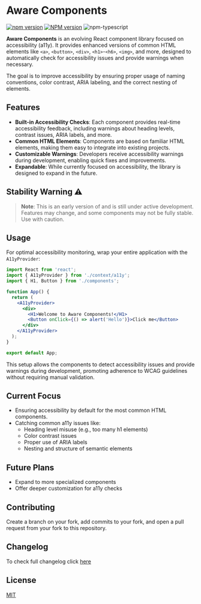 # Aware Components

[![npm version](https://badge.fury.io/js/aware-components.svg)](https://badge.fury.io/js/aware-components)
[![NPM version][npm-image]][npm-url]
![npm-typescript]

**Aware Components** is an evolving React component library focused on accessibility (a11y). It provides enhanced versions of common HTML elements like `<a>`, `<button>`, `<div>`, `<h1>`-`<h6>`, `<img>`, and more, designed to automatically check for accessibility issues and provide warnings when necessary.

The goal is to improve accessibility by ensuring proper usage of naming conventions, color contrast, ARIA labeling, and the correct nesting of elements.

## Features

- **Built-in Accessibility Checks**: Each component provides real-time accessibility feedback, including warnings about heading levels, contrast issues, ARIA labels, and more.
- **Common HTML Elements**: Components are based on familiar HTML elements, making them easy to integrate into existing projects.
- **Customizable Warnings**: Developers receive accessibility warnings during development, enabling quick fixes and improvements.
- **Expandable**: While currently focused on accessibility, the library is designed to expand in the future.

## Stability Warning ⚠️

> **Note**: This is an early version of and is still under active development. Features may change, and some components may not be fully stable. Use with caution.

## Usage

For optimal accessibility monitoring, wrap your entire application with the `A11yProvider`:

```jsx
import React from 'react';
import { A11yProvider } from './context/a11y';
import { H1, Button } from './components';

function App() {
  return (
    <A11yProvider>
      <div>
        <H1>Welcome to Aware Components!</H1>
        <Button onClick={() => alert('Hello')}>Click me</Button>
      </div>
    </A11yProvider>
  );
}

export default App;
```

This setup allows the components to detect accessibility issues and provide warnings during development, promoting adherence to WCAG guidelines without requiring manual validation.

## Current Focus

- Ensuring accessibility by default for the most common HTML components.
- Catching common a11y issues like:
  - Heading level misuse (e.g., too many h1 elements)
  - Color contrast issues
  - Proper use of ARIA labels
  - Nesting and structure of semantic elements

## Future Plans

- Expand to more specialized components
- Offer deeper customization for a11y checks

## Contributing

Create a branch on your fork, add commits to your fork, and open a pull request from your fork to this repository.

## Changelog

To check full changelog click [here](https://github.com/bpetermann/aware-components/blob/main/CHANGELOG.md)

## License

[MIT][github-license-url]

[npm-url]: https://www.npmjs.com/package/aware-components
[npm-image]: https://img.shields.io/npm/v/aware-components
[npm-url]: https://www.npmjs.com/package/aware-components
[npm-image]: https://img.shields.io/npm/v/aware-components
[github-license]: https://img.shields.io/github/license/bpetermann/aware-components.svg
[github-license-url]: https://github.com/bpetermann/aware-components/blob/main/LICENSE
[npm-typescript]: https://img.shields.io/npm/types/aware-components
